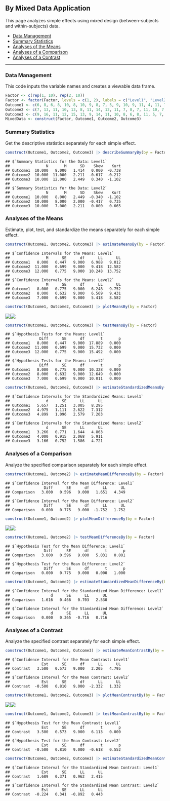 
## By Mixed Data Application

This page analyzes simple effects using mixed design (between-subjects
and within-subjects) data.

- [Data Management](#data-management)
- [Summary Statistics](#summary-statistics)
- [Analyses of the Means](#analyses-of-the-means)
- [Analyses of a Comparison](#analyses-of-a-comparison)
- [Analyses of a Contrast](#analyses-of-a-contrast)

------------------------------------------------------------------------

### Data Management

This code inputs the variable names and creates a viewable data frame.

``` r
Factor <- c(rep(1, 10), rep(2, 10))
Factor <- factor(Factor, levels = c(1, 2), labels = c("Level1", "Level2"))
Outcome1 <- c(6, 8, 6, 8, 10, 8, 10, 9, 8, 7, 5, 9, 10, 9, 11, 4, 11, 7, 6, 8)
Outcome2 <- c(7, 13, 11, 10, 13, 8, 11, 14, 12, 11, 7, 8, 7, 11, 10, 7, 8, 4, 8, 10)
Outcome3 <- c(9, 16, 11, 12, 15, 13, 9, 14, 11, 10, 8, 6, 8, 11, 5, 7, 9, 3, 6, 7)
MixedData <- construct(Factor, Outcome1, Outcome2, Outcome3)
```

### Summary Statistics

Get the descriptive statistics separately for each simple effect.

``` r
construct(Outcome1, Outcome2, Outcome3) |> describeSummaryBy(by = Factor)
```

    ## $`Summary Statistics for the Data: Level1`
    ##                N       M      SD    Skew    Kurt
    ## Outcome1  10.000   8.000   1.414   0.000  -0.738
    ## Outcome2  10.000  11.000   2.211  -0.617  -0.212
    ## Outcome3  10.000  12.000   2.449   0.340  -1.102
    ## 
    ## $`Summary Statistics for the Data: Level2`
    ##                N       M      SD    Skew    Kurt
    ## Outcome1  10.000   8.000   2.449  -0.340  -1.102
    ## Outcome2  10.000   8.000   2.000  -0.417   0.735
    ## Outcome3  10.000   7.000   2.211   0.000   0.665

### Analyses of the Means

Estimate, plot, test, and standardize the means separately for each
simple effect.

``` r
construct(Outcome1, Outcome2, Outcome3) |> estimateMeansBy(by = Factor)
```

    ## $`Confidence Intervals for the Means: Level1`
    ##                M      SE      df      LL      UL
    ## Outcome1   8.000   0.447   9.000   6.988   9.012
    ## Outcome2  11.000   0.699   9.000   9.418  12.582
    ## Outcome3  12.000   0.775   9.000  10.248  13.752
    ## 
    ## $`Confidence Intervals for the Means: Level2`
    ##                M      SE      df      LL      UL
    ## Outcome1   8.000   0.775   9.000   6.248   9.752
    ## Outcome2   8.000   0.632   9.000   6.569   9.431
    ## Outcome3   7.000   0.699   9.000   5.418   8.582

``` r
construct(Outcome1, Outcome2, Outcome3) |> plotMeansBy(by = Factor)
```

![](figures/By-Mixed-Means-1.png)<!-- -->![](figures/By-Mixed-Means-2.png)<!-- -->

``` r
construct(Outcome1, Outcome2, Outcome3) |> testMeansBy(by = Factor)
```

    ## $`Hypothesis Tests for the Means: Level1`
    ##             Diff      SE      df       t       p
    ## Outcome1   8.000   0.447   9.000  17.889   0.000
    ## Outcome2  11.000   0.699   9.000  15.732   0.000
    ## Outcome3  12.000   0.775   9.000  15.492   0.000
    ## 
    ## $`Hypothesis Tests for the Means: Level2`
    ##             Diff      SE      df       t       p
    ## Outcome1   8.000   0.775   9.000  10.328   0.000
    ## Outcome2   8.000   0.632   9.000  12.649   0.000
    ## Outcome3   7.000   0.699   9.000  10.011   0.000

``` r
construct(Outcome1, Outcome2, Outcome3) |> estimateStandardizedMeansBy(by = Factor)
```

    ## $`Confidence Intervals for the Standardized Means: Level1`
    ##                d      SE      LL      UL
    ## Outcome1   5.657   1.251   3.005   8.295
    ## Outcome2   4.975   1.111   2.622   7.312
    ## Outcome3   4.899   1.096   2.579   7.203
    ## 
    ## $`Confidence Intervals for the Standardized Means: Level2`
    ##                d      SE      LL      UL
    ## Outcome1   3.266   0.771   1.644   4.863
    ## Outcome2   4.000   0.915   2.068   5.911
    ## Outcome3   3.166   0.752   1.586   4.721

### Analyses of a Comparison

Analyze the specified comparison separately for each simple effect.

``` r
construct(Outcome1, Outcome2) |> estimateMeanDifferenceBy(by = Factor)
```

    ## $`Confidence Interval for the Mean Difference: Level1`
    ##               Diff      SE      df      LL      UL
    ## Comparison   3.000   0.596   9.000   1.651   4.349
    ## 
    ## $`Confidence Interval for the Mean Difference: Level2`
    ##               Diff      SE      df      LL      UL
    ## Comparison   0.000   0.775   9.000  -1.752   1.752

``` r
construct(Outcome1, Outcome2) |> plotMeanDifferenceBy(by = Factor)
```

![](figures/By-Mixed-Comparison-1.png)<!-- -->![](figures/By-Mixed-Comparison-2.png)<!-- -->

``` r
construct(Outcome1, Outcome2) |> testMeanDifferenceBy(by = Factor)
```

    ## $`Hypothesis Test for the Mean Difference: Level1`
    ##               Diff      SE      df       t       p
    ## Comparison   3.000   0.596   9.000   5.031   0.001
    ## 
    ## $`Hypothesis Test for the Mean Difference: Level2`
    ##               Diff      SE      df       t       p
    ## Comparison   0.000   0.775   9.000   0.000   1.000

``` r
construct(Outcome1, Outcome2) |> estimateStandardizedMeanDifferenceBy(by = Factor)
```

    ## $`Confidence Interval for the Standardized Mean Difference: Level1`
    ##                  d      SE      LL      UL
    ## Comparison   1.616   0.466   0.703   2.530
    ## 
    ## $`Confidence Interval for the Standardized Mean Difference: Level2`
    ##                  d      SE      LL      UL
    ## Comparison   0.000   0.365  -0.716   0.716

### Analyses of a Contrast

Analyze the specified contrast separately for each simple effect.

``` r
construct(Outcome1, Outcome2, Outcome3) |> estimateMeanContrastBy(by = Factor, contrast = c(-1, .5, .5))
```

    ## $`Confidence Interval for the Mean Contrast: Level1`
    ##              Est      SE      df      LL      UL
    ## Contrast   3.500   0.573   9.000   2.205   4.795
    ## 
    ## $`Confidence Interval for the Mean Contrast: Level2`
    ##              Est      SE      df      LL      UL
    ## Contrast  -0.500   0.810   9.000  -2.332   1.332

``` r
construct(Outcome1, Outcome2, Outcome3) |> plotMeanContrastBy(by = Factor, contrast = c(-1, .5, .5))
```

![](figures/By-Mixed-Contrast-1.png)<!-- -->![](figures/By-Mixed-Contrast-2.png)<!-- -->

``` r
construct(Outcome1, Outcome2, Outcome3) |> testMeanContrastBy(by = Factor, contrast = c(-1, .5, .5))
```

    ## $`Hypothesis Test for the Mean Contrast: Level1`
    ##              Est      SE      df       t       p
    ## Contrast   3.500   0.573   9.000   6.113   0.000
    ## 
    ## $`Hypothesis Test for the Mean Contrast: Level2`
    ##              Est      SE      df       t       p
    ## Contrast  -0.500   0.810   9.000  -0.618   0.552

``` r
construct(Outcome1, Outcome2, Outcome3) |> estimateStandardizedMeanContrastBy(by = Factor, contrast = c(-1, .5, .5))
```

    ## $`Confidence Interval for the Standardized Mean Contrast: Level1`
    ##              Est      SE      LL      UL
    ## Contrast   1.689   0.371   0.962   2.415
    ## 
    ## $`Confidence Interval for the Standardized Mean Contrast: Level2`
    ##              Est      SE      LL      UL
    ## Contrast  -0.224   0.341  -0.892   0.443
